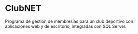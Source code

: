 # ClubNET
Programa de gestión de membresías para un club deportivo con aplicaciones web y de escritorio, integradas con SQL Server.

